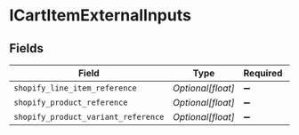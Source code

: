 # ICartItemExternalInputs


## Fields

| Field                               | Type                                | Required                            | Description                         |
| ----------------------------------- | ----------------------------------- | ----------------------------------- | ----------------------------------- |
| `shopify_line_item_reference`       | *Optional[float]*                   | :heavy_minus_sign:                  | N/A                                 |
| `shopify_product_reference`         | *Optional[float]*                   | :heavy_minus_sign:                  | N/A                                 |
| `shopify_product_variant_reference` | *Optional[float]*                   | :heavy_minus_sign:                  | N/A                                 |